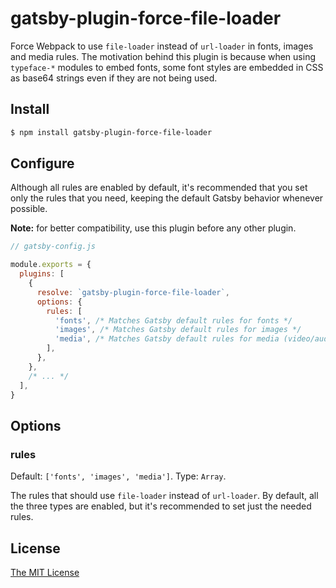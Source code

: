 # gatsby-plugin-force-file-loader

Force Webpack to use `file-loader` instead of `url-loader` in fonts, images and
media rules. The motivation behind this plugin is because when using
`typeface-*` modules to embed fonts, some font styles are embedded in CSS as
base64 strings even if they are not being used.

## Install

```bash
$ npm install gatsby-plugin-force-file-loader
```

## Configure

Although all rules are enabled by default, it's recommended that you set only
the rules that you need, keeping the default Gatsby behavior whenever possible.

__Note:__ for better compatibility, use this plugin before any other plugin.

```javascript
// gatsby-config.js

module.exports = {
  plugins: [
    {
      resolve: `gatsby-plugin-force-file-loader`,
      options: {
        rules: [
          'fonts', /* Matches Gatsby default rules for fonts */
          'images', /* Matches Gatsby default rules for images */
          'media', /* Matches Gatsby default rules for media (video/audio) */
        ],
      },
    },
    /* ... */
  ],
}
```

## Options

### rules

Default: `['fonts', 'images', 'media']`. Type: `Array`.

The rules that should use `file-loader` instead of `url-loader`. By default, all
the three types are enabled, but it's recommended to set just the needed rules.

## License

[The MIT License](./LICENSE)
